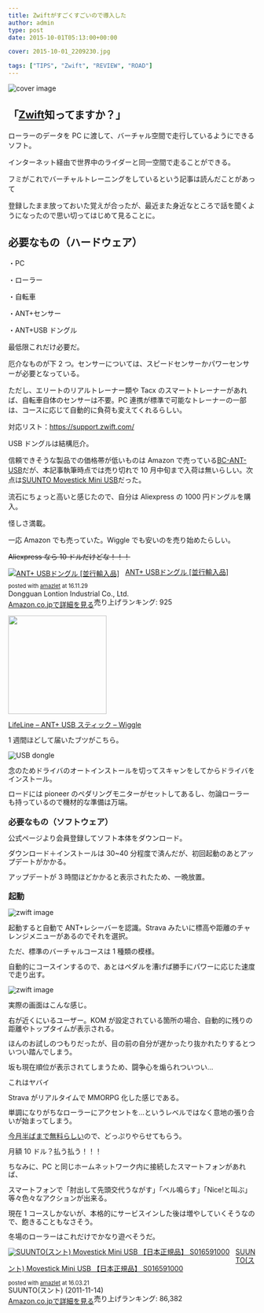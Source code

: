 ```yaml
---
title: Zwiftがすごくすごいので導入した
author: admin
type: post
date: 2015-10-01T05:13:00+00:00

cover: 2015-10-01_2209230.jpg

tags: ["TIPS", "Zwift", "REVIEW", "ROAD"]
---
```


![cover image](./2015-10-01_2209230.jpg)

## 「[Zwift][1]知ってますか？」

ローラーのデータを PC に渡して、バーチャル空間で走行しているようにできるソフト。

インターネット経由で世界中のライダーと同一空間で走ることができる。

フミがこれでバーチャルトレーニングをしているという記事は読んだことがあって

登録したまま放っておいた覚えが合ったが、最近また身近なところで話を聞くようになったので思い切ってはじめて見ることに。

## 必要なもの（ハードウェア）

・PC

・ローラー

・自転車

・ANT+センサー

・ANT+USB ドングル

最低限これだけ必要だ。

厄介なものが下 2 つ。センサーについては、スピードセンサーかパワーセンサーが必要となっている。

ただし、エリートのリアルトレーナー類や Tacx のスマートトレーナーがあれば、自転車自体のセンサーは不要。PC 連携が標準で可能なトレーナーの一部は、コースに応じて自動的に負荷も変えてくれるらしい。

対応リスト：<https://support.zwift.com/>

USB ドングルは結構厄介。

信頼できそうな製品での価格帯が低いものは Amazon で売っている[BC-ANT-USB][2]だが、本記事執筆時点では売り切れで 10 月中旬まで入荷は無いらしい。次点は[SUUNTO Movestick Mini USB][3]だった。

流石にちょっと高いと感じたので、自分は Aliexpress の 1000 円ドングルを購入。

怪しさ満載。

一応 Amazon でも売っていた。Wiggle でも安いのを売り始めたらしい。

<s>Aliexpress なら 10 ドルだけどな！！！</s>

<div class="amazlet-box" style="margin-bottom: 0px;">
  <div class="amazlet-image" style="float: left; margin: 0px 12px 1px 0px;">
    <a href="http://www.amazon.co.jp/exec/obidos/ASIN/B019N9BBLK/gensobunya-22/ref=nosim/" name="amazletlink" target="_blank"><img alt="ANT+ USBドングル [並行輸入品]" src="https://images-fe.ssl-images-amazon.com/images/I/41G6TQ-aspL._SL160_.jpg" style="border: none;" /></a>
  </div>

  <div class="amazlet-info" style="line-height: 120%; margin-bottom: 10px;">
    <div class="amazlet-name" style="line-height: 120%; margin-bottom: 10px;">
<a href="http://www.amazon.co.jp/exec/obidos/ASIN/B019N9BBLK/gensobunya-22/ref=nosim/" name="amazletlink" target="_blank">ANT+ USBドングル [並行輸入品]</a></p>

<div class="amazlet-powered-date" style="font-size: 80%; line-height: 120%; margin-top: 5px;">
  posted with <a href="http://www.amazlet.com/" target="_blank" title="amazlet">amazlet</a> at 16.11.29
</div>

<div class="amazlet-detail">
Dongguan Lontion Industrial Co., Ltd. <br /> 売り上げランキング: 925

<div class="amazlet-sub-info" style="float: left;">
<div class="amazlet-link" style="margin-top: 5px;">
  <a href="http://www.amazon.co.jp/exec/obidos/ASIN/B019N9BBLK/gensobunya-22/ref=nosim/" name="amazletlink" target="_blank">Amazon.co.jpで詳細を見る</a>
</div>

  </div>

  <div class="amazlet-footer" style="clear: left;">
  </div>
</div>

<a href="https://www.wiggle.jp/lifeline-ant-usb-%E3%82%B9%E3%83%86%E3%82%A3%E3%83%83%E3%82%AF/" rel="nofollow" target="_blank"><img border="0" height="1" src="//ad.jp.ap.valuecommerce.com/servlet/gifbanner?sid=3171302&pid=883104724" width="0" /><img border="0" src="https://www.wigglestatic.com/product-media/5360112225/LifeLine-ANT-USB-Stick-GPS-Cycle-Computers-LL-ANTUSB-M.jpg?w=200&h=200&a=7" height="200" width="200" /></a>

<a href="https://www.wiggle.jp/lifeline-ant-usb-%E3%82%B9%E3%83%86%E3%82%A3%E3%83%83%E3%82%AF/" rel="nofollow" target="_blank"><img border="0" height="1" src="//ad.jp.ap.valuecommerce.com/servlet/gifbanner?sid=3171302&pid=883104724" width="0" />LifeLine &#8211; ANT+ USB スティック &#8211; Wiggle</a>

1 週間ほどして届いたブツがこちら。

![USB dongle](./DSC_6558.jpg)

念のためドライバのオートインストールを切ってスキャンをしてからドライバをインストール。

ロードには pioneer のペダリングモニターがセットしてあるし、勿論ローラーも持っているので機材的な準備は万端。

### 必要なもの（ソフトウェア）

公式ページより会員登録してソフト本体をダウンロード。

ダウンロード＋インストールは 30~40 分程度で済んだが、初回起動のあとアップデートがかかる。

アップデートが 3 時間ほどかかると表示されたため、一晩放置。

### 起動

![zwift image](./DSC_6560.jpg)

起動すると自動で ANT+レシーバーを認識。Strava みたいに標高や距離のチャレンジメニューがあるのでそれを選択。

ただ、標準のバーチャルコースは 1 種類の模様。

自動的にコースインするので、あとはペダルを漕げば勝手にパワーに応じた速度で走り出す。

![zwift image](./2015-10-01_2209230.jpg)

実際の画面はこんな感じ。

右が近くにいるユーザー。KOM が設定されている箇所の場合、自動的に残りの距離やトップタイムが表示される。

ほんのお試しのつもりだったが、目の前の自分が遅かったり抜かれたりするとついつい踏んでしまう。

坂も現在順位が表示されてしまうため、闘争心を煽られついつい…

これはヤバイ

Strava がリアルタイムで MMORPG 化した感じである。

単調になりがちなローラーにアクセントを…というレベルではなく意地の張り合いが始まってしまう。

[今月半ばまで無料らしい][4]ので、どっぷりやらせてもらう。

月額 10 ドル？払う払う！！！

ちなみに、PC と同じホームネットワーク内に接続したスマートフォンがあれば、

スマートフォンで「肘出して先頭交代うながす」「ベル鳴らす」「Nice!と叫ぶ」等々色々なアクションが出来る。

現在 1 コースしかないが、本格的にサービスインした後は増やしていくそうなので、飽きることもなさそう。

冬場のローラーはこれだけでかなり遊べそうだ。

<div class="amazlet-box" style="margin-bottom: 0px;">
  <div class="amazlet-image" style="float: left; margin: 0px 12px 1px 0px;">
    <a href="http://www.amazon.co.jp/exec/obidos/ASIN/B0050GL5GM/gensobunya-22/ref=nosim/" name="amazletlink" target="_blank"><img alt="SUUNTO(スント) Movestick Mini USB 【日本正規品】 S016591000" src="https://images-fe.ssl-images-amazon.com/images/I/41MImoh-wkL._SL160_.jpg" style="border: none;" /></a>
  </div>

  <div class="amazlet-info" style="line-height: 120%; margin-bottom: 10px;">
    <div class="amazlet-name" style="line-height: 120%; margin-bottom: 10px;">
<a href="http://www.amazon.co.jp/exec/obidos/ASIN/B0050GL5GM/gensobunya-22/ref=nosim/" name="amazletlink" target="_blank">SUUNTO(スント) Movestick Mini USB 【日本正規品】 S016591000</a></p>

<div class="amazlet-powered-date" style="font-size: 80%; line-height: 120%; margin-top: 5px;">
  posted with <a href="http://www.amazlet.com/" target="_blank" title="amazlet">amazlet</a> at 16.03.21
</div>

<div class="amazlet-detail">
SUUNTO(スント) (2011-11-14)<br /> 売り上げランキング: 86,382

<div class="amazlet-sub-info" style="float: left;">
<div class="amazlet-link" style="margin-top: 5px;">
  <a href="http://www.amazon.co.jp/exec/obidos/ASIN/B0050GL5GM/gensobunya-22/ref=nosim/" name="amazletlink" target="_blank">Amazon.co.jpで詳細を見る</a>
</div>

  </div>

  <div class="amazlet-footer" style="clear: left;">
  </div>
</div>

[1]: http://www.zwift.com/
[2]: http://www.amazon.co.jp/gp/product/B008368QN6/ref=as_li_ss_tl?ie=UTF8&camp=247&creative=7399&creativeASIN=B008368QN6&linkCode=as2&tag=gensobunya-22
[3]: http://www.amazon.co.jp/gp/product/B0050GL5GM/ref=as_li_ss_tl?ie=UTF8&camp=247&creative=7399&creativeASIN=B0050GL5GM&linkCode=as2&tag=gensobunya-22
[4]: http://cyclist.sanspo.com/205583
